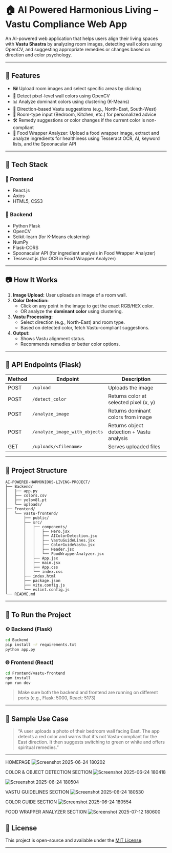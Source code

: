 # 🏠 AI Powered Harmonious Living – Vastu Compliance Web App

An AI-powered web application that helps users align their living spaces with **Vastu Shastra** by analyzing room images, detecting wall colors using OpenCV, and suggesting appropriate remedies or changes based on direction and color psychology.

---

## 🚀 Features

* 🖼️ Upload room images and select specific areas by clicking
* 🎨 Detect pixel-level wall colors using OpenCV
* 📊 Analyze dominant colors using clustering (K-Means)
* 🧭 Direction-based Vastu suggestions (e.g., North-East, South-West)
* 🧘 Room-type input (Bedroom, Kitchen, etc.) for personalized advice
* 🛠️ Remedy suggestions or color changes if the current color is non-compliant
* 🍫 Food Wrapper Analyzer: Upload a food wrapper image, extract and analyze ingredients for healthiness using Tesseract OCR, AI, keyword lists, and the Spoonacular API

---

## 🧠 Tech Stack

### 🔹 Frontend

* React.js
* Axios
* HTML5, CSS3

### 🔹 Backend

* Python Flask
* OpenCV
* Scikit-learn (for K-Means clustering)
* NumPy
* Flask-CORS
* Spoonacular API (for ingredient analysis in Food Wrapper Analyzer)
* Tesseract.js (for OCR in Food Wrapper Analyzer)

---

## 📷 How It Works

1. **Image Upload:** User uploads an image of a room wall.
2. **Color Detection:**
   * Click on any point in the image to get the exact RGB/HEX color.
   * OR analyze the **dominant color** using clustering.
3. **Vastu Processing:**
   * Select direction (e.g., North-East) and room type.
   * Based on detected color, fetch Vastu-compliant suggestions.
4. **Output:**
   * Shows Vastu alignment status.
   * Recommends remedies or better color options.

---

## 🔄 API Endpoints (Flask)

| Method | Endpoint                      | Description                                      |
|--------|-------------------------------|--------------------------------------------------|
| POST   | `/upload`                     | Uploads the image                                |
| POST   | `/detect_color`               | Returns color at selected pixel (x, y)           |
| POST   | `/analyze_image`              | Returns dominant colors from image               |
| POST   | `/analyze_image_with_objects` | Returns object detection + Vastu analysis        |
| GET    | `/uploads/<filename>`         | Serves uploaded files                            |

---

## 📁 Project Structure

```
AI-POWERED-HARMONIOUS-LIVING-PROJECT/
├── Backend/
│   ├── app.py
│   ├── colors.csv
│   ├── yolov8l.pt
│   └── uploads/
├── Frontend/
│   └── vastu-frontend/
│       ├── public/
│       ├── src/
│       │   ├── components/
│       │   │   ├── Hero.jsx
│       │   │   ├── AIColorDetection.jsx
│       │   │   ├── VastuGuideLines.jsx
│       │   │   ├── ColorGuideVastu.jsx
│       │   │   ├── Header.jsx
│       │   │   └── FoodWrapperAnalyzer.jsx
│       │   ├── App.jsx
│       │   ├── main.jsx
│       │   ├── App.css
│       │   └── index.css
│       ├── index.html
│       ├── package.json
│       ├── vite.config.js
│       └── eslint.config.js
└── README.md
```

---

## 📌 To Run the Project

### ⚙️ Backend (Flask)

```bash
cd Backend
pip install -r requirements.txt
python app.py
```

### 🌐 Frontend (React)

```bash
cd Frontend/vastu-frontend
npm install
npm run dev
```

> Make sure both the backend and frontend are running on different ports (e.g., Flask: 5000, React: 5173)

---

## 🧪 Sample Use Case

> “A user uploads a photo of their bedroom wall facing East. The app detects a red color and warns that it's not Vastu-compliant for the East direction. It then suggests switching to green or white and offers spiritual remedies.”

---
HOMEPAGE
![Screenshot 2025-06-24 180202](https://github.com/user-attachments/assets/f16da47a-5bb8-476d-8f26-5bc141a09c24)

COLOR & OBJECT DETECTION SECTION
![Screenshot 2025-06-24 180418](https://github.com/user-attachments/assets/b302ab79-d9a9-4575-97f4-4c4d8b8eb6c3)

![Screenshot 2025-06-24 180504](https://github.com/user-attachments/assets/a1526199-806f-47f6-8f84-1e85bf1237ad)

VASTU GUIDELINES SECTION
![Screenshot 2025-06-24 180530](https://github.com/user-attachments/assets/b2195efc-b73f-4e61-bd67-8cf776e27caf)

COLOR GUIDE SECTION
![Screenshot 2025-06-24 180554](https://github.com/user-attachments/assets/99b71110-0ed9-4e9f-81ca-d2d44d71afca)

FOOD WRAPPER ANALYZER SECTION
![Screenshot 2025-07-12 180600](https://github.com/user-attachments/assets/your-screenshot-id-here)







## 📜 License

This project is open-source and available under the [MIT License](LICENSE).

---


